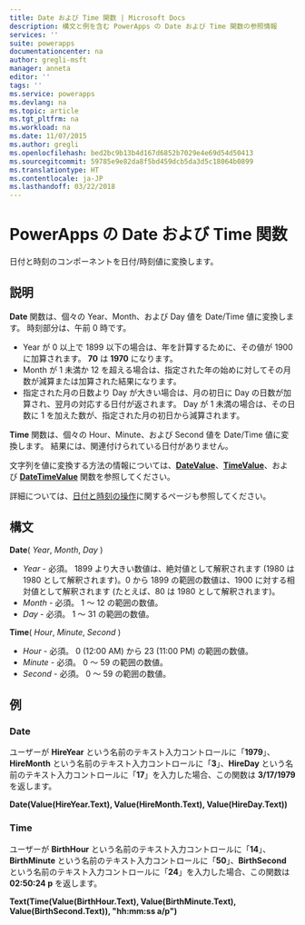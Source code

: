 ```yaml
---
title: Date および Time 関数 | Microsoft Docs
description: 構文と例を含む PowerApps の Date および Time 関数の参照情報
services: ''
suite: powerapps
documentationcenter: na
author: gregli-msft
manager: anneta
editor: ''
tags: ''
ms.service: powerapps
ms.devlang: na
ms.topic: article
ms.tgt_pltfrm: na
ms.workload: na
ms.date: 11/07/2015
ms.author: gregli
ms.openlocfilehash: bed2bc9b13b4d167d6852b7029e4e69d54d50413
ms.sourcegitcommit: 59785e9e82da8f5bd459dcb5da3d5c18064b0899
ms.translationtype: HT
ms.contentlocale: ja-JP
ms.lasthandoff: 03/22/2018
---
```

# <a name="date-and-time-functions-in-powerapps"></a>PowerApps の Date および Time 関数
日付と時刻のコンポーネントを日付/時刻値に変換します。

## <a name="description"></a>説明
**Date** 関数は、個々の Year、Month、および Day 値を Date/Time 値に変換します。  時刻部分は、午前 0 時です。

* Year が 0 以上で 1899 以下の場合は、年を計算するために、その値が 1900 に加算されます。  **70** は **1970** になります。
* Month が 1 未満か 12 を超える場合は、指定された年の始めに対してその月数が減算または加算された結果になります。
* 指定された月の日数より Day が大きい場合は、月の初日に Day の日数が加算され、翌月の対応する日付が返されます。  Day が 1 未満の場合は、その日数に 1 を加えた数が、指定された月の初日から減算されます。

**Time** 関数は、個々の Hour、Minute、および Second 値を Date/Time 値に変換します。  結果には、関連付けられている日付がありません。

文字列を値に変換する方法の情報については、**[DateValue](function-datevalue-timevalue.md)**、**[TimeValue](function-datevalue-timevalue.md)**、および **[DateTimeValue](function-datevalue-timevalue.md)** 関数を参照してください。  

詳細については、[日付と時刻の操作](../show-text-dates-times.md)に関するページも参照してください。

## <a name="syntax"></a>構文
**Date**( *Year*, *Month*, *Day* )

* *Year* - 必須。  1899 より大きい数値は、絶対値として解釈されます (1980 は 1980 として解釈されます)。0 から 1899 の範囲の数値は、1900 に対する相対値として解釈されます  (たとえば、80 は 1980 として解釈されます)。
* *Month* - 必須。  1 ～ 12 の範囲の数値。
* *Day* - 必須。 1 ～ 31 の範囲の数値。

**Time**( *Hour*, *Minute*, *Second* )

* *Hour* - 必須。  0 (12:00 AM) から 23 (11:00 PM) の範囲の数値。
* *Minute* - 必須。 0 ～ 59 の範囲の数値。
* *Second* - 必須。 0 ～ 59 の範囲の数値。

## <a name="examples"></a>例
### <a name="date"></a>Date
ユーザーが **HireYear** という名前のテキスト入力コントロールに「**1979**」、**HireMonth** という名前のテキスト入力コントロールに「**3**」、**HireDay** という名前のテキスト入力コントロールに「**17**」を入力した場合、この関数は **3/17/1979** を返します。

**Date(Value(HireYear.Text), Value(HireMonth.Text), Value(HireDay.Text))**

### <a name="time"></a>Time
ユーザーが **BirthHour** という名前のテキスト入力コントロールに「**14**」、**BirthMinute** という名前のテキスト入力コントロールに「**50**」、**BirthSecond** という名前のテキスト入力コントロールに「**24**」を入力した場合、この関数は **02:50:24 p** を返します。

**Text(Time(Value(BirthHour.Text), Value(BirthMinute.Text), Value(BirthSecond.Text)), "hh:mm:ss a/p")**

